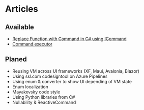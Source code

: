 # Articles

## Available
- [Replace Function with Command in C# using ICommand](/replace-function-with-command/index.en.md)
- [Command executor](/command-executor/index.en.md)

## Planed
- Reusing VM across UI frameworks (XF, Maui, Avalonia, Blazor)
- Using ssl.com codesigntool on Azure Pipelines
- Using enum & converter to show UI depending of VM state
- Enum localization
- Mayakovsky code style
- Using Python libraries from C#
- Nullability & ReactiveCommand